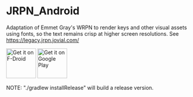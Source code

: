 # JRPN_Android
Adaptation of Emmet Gray's WRPN to render keys and other visual assets using fonts,
so the text remains crisp at higher screen resolutions.  See https://legacy.jrpn.jovial.com/

[<img src="https://fdroid.gitlab.io/artwork/badge/get-it-on.png"
     alt="Get it on F-Droid"
     height="80">](https://f-droid.org/packages/com.jovial.jrpn/)
[<img src="https://play.google.com/intl/en_us/badges/images/generic/en-play-badge.png"
     alt="Get it on Google Play"
     height="80">](https://play.google.com/store/apps/details?id=com.jovial.jrpn)

NOTE:  "./gradlew installRelease" will build a release version.

